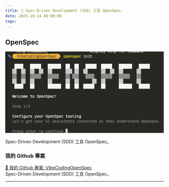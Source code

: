 ```yaml
---
title: 🔗 Spec-Driven Development (SDD) 工具 OpenSpec。
date: 2025-10-14 00:00:00
tags:
---
```


## OpenSpec
![Spec-Driven_Development_Toolkit](../images/OpenSpec.png)

Spec-Driven Development (SDD) 工具 OpenSpec。


<!-- more -->

### 我的 Github 專案

[🔗 我的 Github 專案: VibeCodingOpenSpec](https://github.com/chiisen/VibeCodingOpenSpec)  
Spec-Driven Development (SDD) 工具 OpenSpec。  

---

